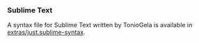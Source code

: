 ### Sublime Text

A syntax file for Sublime Text written by TonioGela is available in [extras/just.sublime-syntax](extras/just.sublime-syntax).